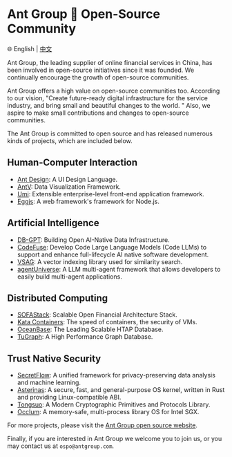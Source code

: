# Ant Group 🩷 Open-Source Community

🌐️ English | [中文](README_CN.md)

Ant Group, the leading supplier of online financial services in China, has been involved in open-source initiatives since it was founded. We continually encourage the growth of open-source communities.

Ant Group offers a high value on open-source communities too. According to our vision, "Create future-ready digital infrastructure for the service industry, and bring small and beautiful changes to the world. " Also, we aspire to make small contributions and changes to open-source communities.

The Ant Group is committed to open source and has released numerous kinds of projects, which are included below.

## Human-Computer Interaction
- [Ant Design](https://github.com/ant-design): A UI Design Language.
- [AntV](https://github.com/antvis): Data Visualization Framework. 
- [Umi](https://github.com/umijs): Extensible enterprise-level front-end application framework.
- [Eggjs](https://github.com/eggjs): A web framework's framework for Node.js.

## Artificial Intelligence
- [DB-GPT](https://github.com/eosphoros-ai): Building Open AI-Native Data Infrastructure.
- [CodeFuse](https://github.com/codefuse-ai): Develop Code Large Language Models (Code LLMs) to support and enhance full-lifecycle AI native software development.
- [VSAG](https://github.com/alipay/vsag): A vector indexing library used for similarity search.
- [agentUniverse](https://github.com/alipay/agentuniverse): A LLM multi-agent framework that allows developers to easily build multi-agent applications.

## Distributed Computing
- [SOFAStack](https://github.com/sofastack): Scalable Open Financial Architecture Stack.
- [Kata Containers](https://github.com/kata-containers): The speed of containers, the security of VMs.
- [OceanBase](https://github.com/oceanbase): The Leading Scalable HTAP Database.
- [TuGraph](https://github.com/tugraph-family): A High Performance Graph Database.

## Trust Native Security
- [SecretFlow](https://github.com/secretflow): A unified framework for privacy-preserving data analysis and machine learning.
- [Asterinas](https://github.com/asterinas): A secure, fast, and general-purpose OS kernel, written in Rust and providing Linux-compatible ABI.
- [Tongsuo](https://github.com/Tongsuo-Project): A Modern Cryptographic Primitives and Protocols Library.
- [Occlum](https://github.com/occlum): A memory-safe, multi-process library OS for Intel SGX.

For more projects, please visit the [Ant Group open source website](https://opensource.antgroup.com/en/projects).

Finally, if you are interested in Ant Group we welcome you to join us, or you may contact us at `ospo@antgroup.com`.
